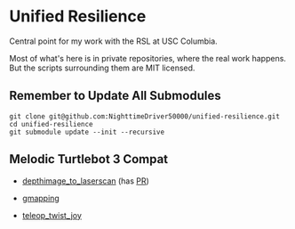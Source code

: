 # Unified Resilience

Central point for my work with the RSL at USC Columbia.

Most of what's here is in private repositories, where the real work happens. But the scripts surrounding them are MIT licensed.

## Remember to Update All Submodules

```
git clone git@github.com:NighttimeDriver50000/unified-resilience.git
cd unified-resilience
git submodule update --init --recursive
```

## Melodic Turtlebot 3 Compat

-   [depthimage_to_laserscan](https://github.com/ros-perception/depthimage_to_laserscan/issues/31)
    (has [PR](https://github.com/ros-perception/depthimage_to_laserscan/pull/27))

-   [gmapping](https://github.com/ros-perception/slam_gmapping/issues/63)

-   [teleop_twist_joy](https://github.com/ros-teleop/teleop_twist_joy/issues/28)
